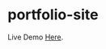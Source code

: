 # portfolio-site
Live Demo <a href="https://nashkenazy.github.io/portfolio-site/" target="_blank">Here</a>.

